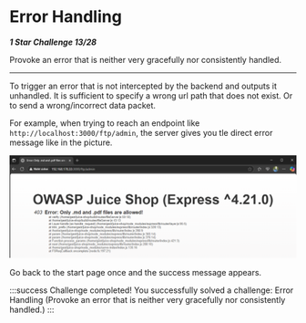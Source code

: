 # Error Handling

***1 Star Challenge 13/28***

Provoke an error that is neither very gracefully nor consistently handled.

---

To trigger an error that is not intercepted by the backend and outputs it unhandled. It is sufficient to specify a wrong url path that does not exist. Or to send a wrong/incorrect data packet.

For example, when trying to reach an endpoint like `http://localhost:3000/ftp/admin`, the server gives you tle direct error message like in the picture.

![error403](../img/error403.png)

Go back to the start page once and the success message appears.

:::success Challenge completed!
You successfully solved a challenge: Error Handling (Provoke an error that is neither very gracefully nor consistently handled.)
:::